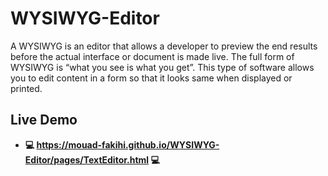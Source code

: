 # WYSIWYG-Editor

A WYSIWYG is an editor that allows a developer to preview the end results before the actual interface or document is made live. The full form of WYSIWYG is “what you see is what you get”. This type of software allows you to edit content in a form so that it looks same when displayed or printed.

## Live Demo

- **💻 https://mouad-fakihi.github.io/WYSIWYG-Editor/pages/TextEditor.html 💻**
